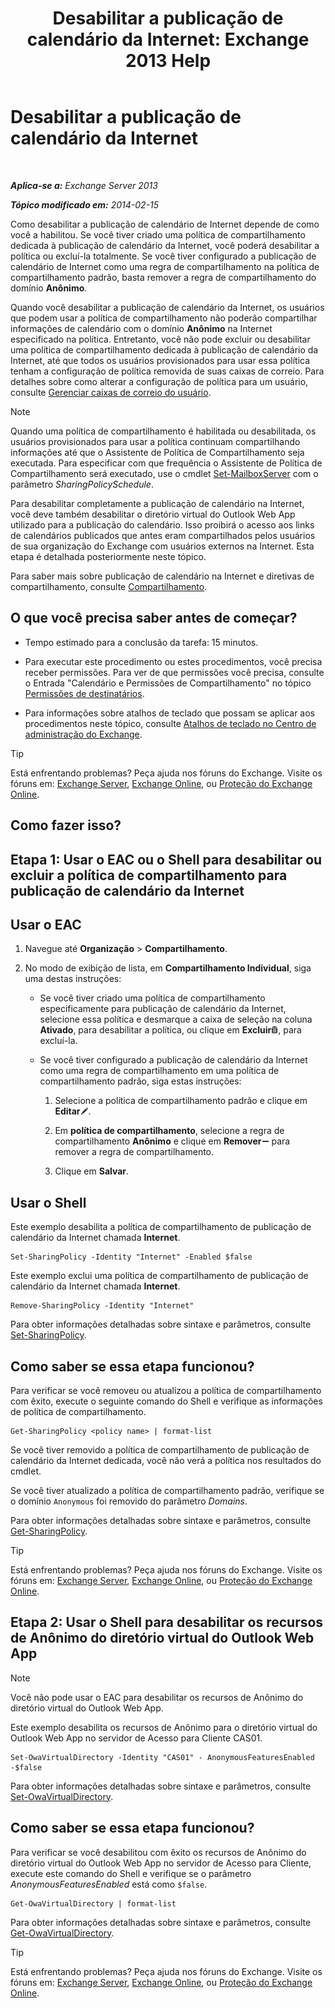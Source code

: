 ﻿---
title: 'Desabilitar a publicação de calendário da Internet: Exchange 2013 Help'
TOCTitle: Desabilitar a publicação de calendário da Internet
ms:assetid: f26dbf04-9dae-460f-a987-2ad3dfbc7b7e
ms:mtpsurl: https://technet.microsoft.com/pt-br/library/JJ853047(v=EXCHG.150)
ms:contentKeyID: 50556310
ms.date: 05/22/2018
mtps_version: v=EXCHG.150
ms.translationtype: MT
---

# Desabilitar a publicação de calendário da Internet

 

_**Aplica-se a:** Exchange Server 2013_

_**Tópico modificado em:** 2014-02-15_

Como desabilitar a publicação de calendário de Internet depende de como você a habilitou. Se você tiver criado uma política de compartilhamento dedicada à publicação de calendário da Internet, você poderá desabilitar a política ou excluí-la totalmente. Se você tiver configurado a publicação de calendário de Internet como uma regra de compartilhamento na política de compartilhamento padrão, basta remover a regra de compartilhamento do domínio **Anônimo**.

Quando você desabilitar a publicação de calendário da Internet, os usuários que podem usar a política de compartilhamento não poderão compartilhar informações de calendário com o domínio **Anônimo** na Internet especificado na política. Entretanto, você não pode excluir ou desabilitar uma política de compartilhamento dedicada à publicação de calendário da Internet, até que todos os usuários provisionados para usar essa política tenham a configuração de política removida de suas caixas de correio. Para detalhes sobre como alterar a configuração de política para um usuário, consulte [Gerenciar caixas de correio do usuário](manage-user-mailboxes-exchange-2013-help.md).


> [!NOTE]
> Quando uma política de compartilhamento é habilitada ou desabilitada, os usuários provisionados para usar a política continuam compartilhando informações até que o Assistente de Política de Compartilhamento seja executada. Para especificar com que frequência o Assistente de Política de Compartilhamento será executado, use o cmdlet <A href="https://technet.microsoft.com/pt-br/library/aa998651(v=exchg.150)">Set-MailboxServer</A> com o parâmetro <EM>SharingPolicySchedule</EM>.



Para desabilitar completamente a publicação de calendário na Internet, você deve também desabilitar o diretório virtual do Outlook Web App utilizado para a publicação do calendário. Isso proibirá o acesso aos links de calendários publicados que antes eram compartilhados pelos usuários de sua organização do Exchange com usuários externos na Internet. Esta etapa é detalhada posteriormente neste tópico.

Para saber mais sobre publicação de calendário na Internet e diretivas de compartilhamento, consulte [Compartilhamento](sharing-exchange-2013-help.md).

## O que você precisa saber antes de começar?

  - Tempo estimado para a conclusão da tarefa: 15 minutos.

  - Para executar este procedimento ou estes procedimentos, você precisa receber permissões. Para ver de que permissões você precisa, consulte o Entrada "Calendário e Permissões de Compartilhamento" no tópico [Permissões de destinatários](recipients-permissions-exchange-2013-help.md).

  - Para informações sobre atalhos de teclado que possam se aplicar aos procedimentos neste tópico, consulte [Atalhos de teclado no Centro de administração do Exchange](keyboard-shortcuts-in-the-exchange-admin-center-exchange-online-protection-help.md).


> [!TIP]
> Está enfrentando problemas? Peça ajuda nos fóruns do Exchange. Visite os fóruns em: <A href="https://go.microsoft.com/fwlink/p/?linkid=60612">Exchange Server</A>, <A href="https://go.microsoft.com/fwlink/p/?linkid=267542">Exchange Online</A>, ou <A href="https://go.microsoft.com/fwlink/p/?linkid=285351">Proteção do Exchange Online</A>.



## Como fazer isso?

## Etapa 1: Usar o EAC ou o Shell para desabilitar ou excluir a política de compartilhamento para publicação de calendário da Internet

## Usar o EAC

1.  Navegue até **Organização** \> **Compartilhamento**.

2.  No modo de exibição de lista, em **Compartilhamento Individual**, siga uma destas instruções:
    
      - Se você tiver criado uma política de compartilhamento especificamente para publicação de calendário da Internet, selecione essa política e desmarque a caixa de seleção na coluna **Ativado**, para desabilitar a política, ou clique em **Excluir**![Excluir ícone](images/JJ673559.14f639f6-61e8-4418-bbfb-0db14de9d2f5(EXCHG.150).gif "Excluir ícone"), para excluí-la.
    
      - Se você tiver configurado a publicação de calendário da Internet como uma regra de compartilhamento em uma política de compartilhamento padrão, siga estas instruções:
        
        1.  Selecione a política de compartilhamento padrão e clique em **Editar**![Ícone de edição](images/JJ218640.6f53ccb2-1f13-4c02-bea0-30690e6ea71d(EXCHG.150).gif "Ícone de edição").
        
        2.  Em **política de compartilhamento**, selecione a regra de compartilhamento **Anônimo** e clique em **Remover**![ícone Remover](images/JJ657492.479b6ced-8d64-4277-a725-f17fea202b28(EXCHG.150).gif "ícone Remover") para remover a regra de compartilhamento.
        
        3.  Clique em **Salvar**.

## Usar o Shell

Este exemplo desabilita a política de compartilhamento de publicação de calendário da Internet chamada **Internet**.

    Set-SharingPolicy -Identity "Internet" -Enabled $false

Este exemplo exclui uma política de compartilhamento de publicação de calendário da Internet chamada **Internet**.

    Remove-SharingPolicy -Identity "Internet"

Para obter informações detalhadas sobre sintaxe e parâmetros, consulte [Set-SharingPolicy](https://technet.microsoft.com/pt-br/library/dd297931\(v=exchg.150\)).

## Como saber se essa etapa funcionou?

Para verificar se você removeu ou atualizou a política de compartilhamento com êxito, execute o seguinte comando do Shell e verifique as informações de política de compartilhamento.

    Get-SharingPolicy <policy name> | format-list

Se você tiver removido a política de compartilhamento de publicação de calendário da Internet dedicada, você não verá a política nos resultados do cmdlet.

Se você tiver atualizado a política de compartilhamento padrão, verifique se o domínio `Anonymous` foi removido do parâmetro *Domains*.

Para obter informações detalhadas sobre sintaxe e parâmetros, consulte [Get-SharingPolicy](https://technet.microsoft.com/pt-br/library/dd335081\(v=exchg.150\)).


> [!TIP]
> Está enfrentando problemas? Peça ajuda nos fóruns do Exchange. Visite os fóruns em: <A href="https://go.microsoft.com/fwlink/p/?linkid=60612">Exchange Server</A>, <A href="https://go.microsoft.com/fwlink/p/?linkid=267542">Exchange Online</A>, ou <A href="https://go.microsoft.com/fwlink/p/?linkid=285351">Proteção do Exchange Online</A>.



## Etapa 2: Usar o Shell para desabilitar os recursos de Anônimo do diretório virtual do Outlook Web App


> [!NOTE]
> Você não pode usar o EAC para desabilitar os recursos de Anônimo do diretório virtual do Outlook Web App.



Este exemplo desabilita os recursos de Anônimo para o diretório virtual do Outlook Web App no servidor de Acesso para Cliente CAS01.

    Set-OwaVirtualDirectory -Identity "CAS01" - AnonymousFeaturesEnabled -$false

Para obter informações detalhadas sobre sintaxe e parâmetros, consulte [Set-OwaVirtualDirectory](https://technet.microsoft.com/pt-br/library/bb123515\(v=exchg.150\)).

## Como saber se essa etapa funcionou?

Para verificar se você desabilitou com êxito os recursos de Anônimo do diretório virtual do Outlook Web App no servidor de Acesso para Cliente, execute este comando do Shell e verifique se o parâmetro *AnonymousFeaturesEnabled* está como `$false`.

    Get-OwaVirtualDirectory | format-list

Para obter informações detalhadas sobre sintaxe e parâmetros, consulte [Get-OwaVirtualDirectory](https://technet.microsoft.com/pt-br/library/aa998588\(v=exchg.150\)).


> [!TIP]
> Está enfrentando problemas? Peça ajuda nos fóruns do Exchange. Visite os fóruns em: <A href="https://go.microsoft.com/fwlink/p/?linkid=60612">Exchange Server</A>, <A href="https://go.microsoft.com/fwlink/p/?linkid=267542">Exchange Online</A>, ou <A href="https://go.microsoft.com/fwlink/p/?linkid=285351">Proteção do Exchange Online</A>.


